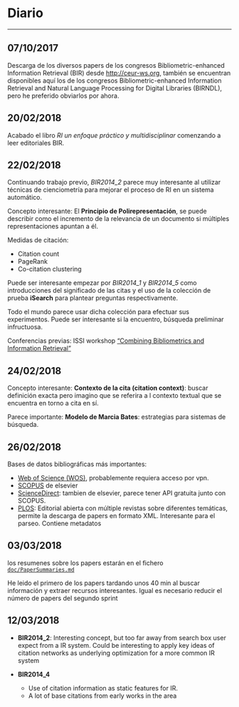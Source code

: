 # Diario
---------------

## 07/10/2017
Descarga de los diversos papers de los congresos  Bibliometric-enhanced Information Retrieval (BIR) desde <http://ceur-ws.org>, también se encuentran disponibles aquí los de los congresos Bibliometric-enhanced Information Retrieval and Natural Language Processing for Digital Libraries (BIRNDL), pero he preferido obviarlos por ahora.

## 20/02/2018
Acabado el libro _RI un enfoque práctico y multidisciplinar_  comenzando a leer editoriales BIR.

## 22/02/2018
Continuando trabajo previo, _BIR2014\_2_ parece muy interesante al utilizar técnicas de cienciometría para mejorar el proceso de RI en un sistema automático.

Concepto interesante: El **Principio de Polirepresentación**, se puede describir como el incremento de la relevancia de un documento si múltiples representaciones apuntan a él.

Medidas de citación:
- Citation count
- PageRank
- Co-citation clustering

Puede ser interesante empezar por _BIR2014_1_ y _BIR2014_5_ como introducciones del significado de las citas y el uso de la colección de prueba **iSearch** para plantear preguntas respectivamente.

Todo el mundo parece usar dicha colección para efectuar sus experimentos. Puede ser interesante si la encuentro, búsqueda preliminar infructuosa.

Conferencias previas: ISSI workshop [“Combining Bibliometrics and Information Retrieval”](http://www.gesis.org/en/events/conferences/issiworkshop2013/)

## 24/02/2018
Concepto interesante: **Contexto de la cita (citation context)**: buscar definición exacta pero imagino que se referira a l contexto textual que se encuentra en torno a cita en sí.

Parece importante: **Modelo de Marcia Bates**: estrategias para sistemas de búsqueda.

## 26/02/2018
Bases de datos bibliográficas más importantes:
- [Web of Science (WOS)](http://apps.webofknowledge.com/WOS_GeneralSearch_input.do?product=WOS&search_mode=GeneralSearch&SID=D5Dirpg96ThopOFoBlP&preferencesSaved=), probablemente requiera acceso por vpn.
- [SCOPUS](https://www.scopus.com/search/form.uri?display=basic) de elsevier
- [ScienceDirect](https://www.sciencedirect.com/): tambien de elsevier, parece tener API gratuita junto con SCOPUS.
- [PLOS](https://www.plos.org/): Editorial abierta con múltiple revistas sobre diferentes temáticas, permite la descarga de papers en formato XML. Interesante para el parseo. Contiene metadatos

## 03/03/2018
los resumenes sobre los papers estarán en el fichero [`doc/PaperSummaries.md`](doc/PaperSummaries.md)

He leido el primero de los papers tardando unos 40 min al buscar información y extraer recursos interesantes. Igual es necesario reducir el número de papers del segundo sprint

## 12/03/2018
- **BIR2014_2**: Interesting concept, but too far away from search box user expect from a IR system. Could be interesting to apply key ideas of citation networks as underlying optimization for a more common IR system

- **BIR2014_4**
    - Use of citation information as static features for IR.
    - A lot of base citations from early works in the area
